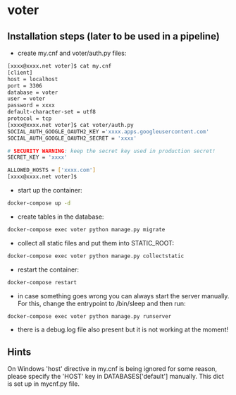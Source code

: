 # voter

## Installation steps (later to be used in a pipeline)

- create my.cnf and voter/auth.py files:
```bash
[xxxx@xxxx.net voter]$ cat my.cnf
[client]
host = localhost
port = 3306
database = voter
user = voter
password = xxxx
default-character-set = utf8
protocol = tcp
[xxxx@xxxx.net voter]$ cat voter/auth.py
SOCIAL_AUTH_GOOGLE_OAUTH2_KEY ='xxxx.apps.googleusercontent.com'
SOCIAL_AUTH_GOOGLE_OAUTH2_SECRET = 'xxxx'

# SECURITY WARNING: keep the secret key used in production secret!
SECRET_KEY = 'xxxx'

ALLOWED_HOSTS = ['xxxx.com']
[xxxx@xxxx.net voter]$
```
- start up the container:
```bash
docker-compose up -d
```
- create tables in the database:
```bash
docker-compose exec voter python manage.py migrate
```
- collect all static files and put them into STATIC_ROOT:
```bash
docker-compose exec voter python manage.py collectstatic
```
- restart the container:
```bash
docker-compose restart
```
- in case something goes wrong you can always start the server manually. For 
this, change the entrypoint to /bin/sleep and then run:
```bash
docker-compose exec voter python manage.py runserver
```
- there is a debug.log file also present but it is not working at the moment!

## Hints

On Windows 'host' directive in my.cnf is being ignored for some reason, 
please specify the 'HOST' key in DATABASES['default'] manually. This dict is 
set up in mycnf.py file.
